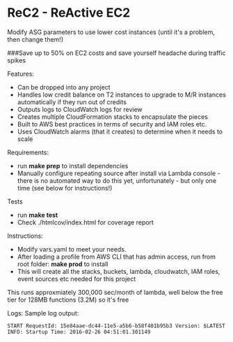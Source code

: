 # ReC2 - ReActive EC2
Modify ASG parameters to use lower cost instances (until it's a problem, then change them!)

###Save up to 50% on EC2 costs and save yourself headache during traffic spikes

Features:
- Can be dropped into any project
- Handles low credit balance on T2 instances to upgrade to M/R instances automatically if they run out of credits
- Outputs logs to CloudWatch logs for review
- Creates multiple CloudFormation stacks to encapsulate the pieces
- Built to AWS best practices in terms of security and IAM roles etc.
- Uses CloudWatch alarms (that it creates) to determine when it needs to scale

Requirements:
- run **make prep** to install dependencies
- Manually configure repeating source after install via Lambda console - there is no automated way to do this yet, unfortunately - but only one time (see below for instructions!)

Tests
- run **make test**
- Check ./htmlcov/index.html for coverage report

Instructions:
- Modify vars.yaml to meet your needs.
- After loading a profile from AWS CLI that has admin access, run from root folder:
    **make prod** to install
- This will create all the stacks, buckets, lambda, cloudwatch, IAM roles, event sources etc needed for this project

This runs approxmiately 300,000 sec/month of lambda, well below the free tier for 128MB functions (3.2M) so it's free

Logs:
Sample log output:

```
START RequestId: 15e84aae-dc44-11e5-a5b6-b58f401b95b3 Version: $LATEST
INFO: Startup Time: 2016-02-26 04:51:01.301149
```
